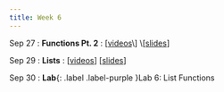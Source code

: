 ```yaml
---
title: Week 6
---
```


Sep 27
: **Functions Pt. 2**
  : \[[videos](https://www.youtube.com/playlist?list=PLr509y092L29_eucVIY6vDewoz0DKEy6_)\] \[[slides](https://docs.google.com/presentation/d/1W96wOapKSZza6TBJMwFXl6XrsFUvWBDOpYzoaJwLQBw/edit?usp=sharing)\]
  
Sep 29
: **Lists**
  : \[[videos](https://www.youtube.com/playlist?list=PLr509y092L29-owhexIGvYZYF4-hfRGbJ)\] \[[slides](https://docs.google.com/presentation/d/1PeP4c8g_KNrUYwQ0vxfD81FH4SdLV9ODjS369eHi6UU/edit?usp=sharing)\]

Sep 30
: **Lab**{: .label .label-purple }Lab 6: List Functions

<!-- 
Sep 4
: **HW**{: .label .label-blue }Released: [HW2: Variables and Types](https://class.mimir.io/assignments/5e7aad41-169d-49e6-a052-1d64ba1fb545) -->

